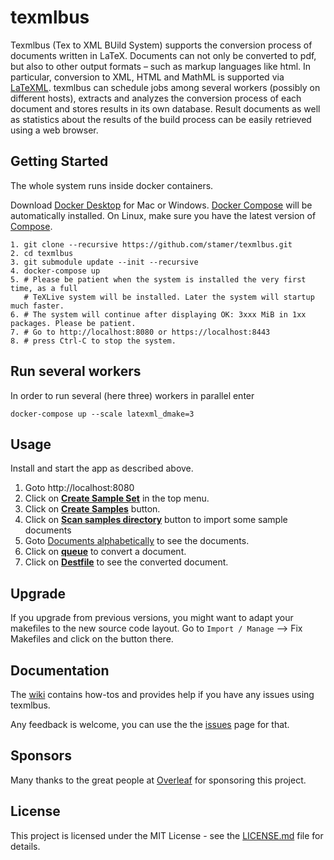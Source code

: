 # texmlbus

Texmlbus (Tex to XML BUild System) supports the conversion process of documents written in LaTeX. Documents can not only be converted to pdf, but also to other output formats – such as markup languages like html. In particular, conversion to XML, HTML and MathML is supported via [LaTeXML](https://dlmf.nist.gov/LaTeXML/). texmlbus can schedule jobs among several workers (possibly on different hosts), extracts and analyzes the conversion process of each document and stores results in its own database. Result documents as well as statistics about the results of the build process can be easily retrieved using a web browser.

## Getting Started

The whole system runs inside docker containers.

Download [Docker Desktop](https://www.docker.com/products/docker-desktop) for Mac or Windows. [Docker Compose](https://docs.docker.com/compose) will be automatically installed. On Linux, make sure you have the latest version of [Compose](https://docs.docker.com/compose/install/).

```
1. git clone --recursive https://github.com/stamer/texmlbus.git
2. cd texmlbus
3. git submodule update --init --recursive
4. docker-compose up
5. # Please be patient when the system is installed the very first time, as a full 
   # TeXLive system will be installed. Later the system will startup much faster.
6. # The system will continue after displaying OK: 3xxx MiB in 1xx packages. Please be patient.
7. # Go to http://localhost:8080 or https://localhost:8443
8. # press Ctrl-C to stop the system.
```

## Run several workers
In order to run several (here three) workers in parallel enter
```
docker-compose up --scale latexml_dmake=3
```

## Usage

Install and start the app as described above.

1. Goto http://localhost:8080
2. Click on <a href="https://github.com/stamer/texmlbus/wiki/images/texmlbus_home.png" target="_texmlbus">__Create Sample Set__</a> in the top menu.
2. Click on <a href="https://github.com/stamer/texmlbus/wiki/images/texmlbus_create_samples.png" target="_texmlbus">__Create Samples__</a> button.
3. Click on <a href="https://github.com/stamer/texmlbus/wiki/images/texmlbus_scan_samples.png" target="_texmlbus">__Scan samples directory__</a> button to import some sample documents
4. Goto <a href="https://github.com/stamer/texmlbus/wiki/images/texmlbus_documents_start.png" target="_texmlbus">Documents alphabetically</a> to see the documents.
5. Click on <a href="https://github.com/stamer/texmlbus/wiki/images/texmlbus_sample_documents.png" target="_texmlbus">__queue__</a> to convert a document.
6. Click on <a href="https://github.com/stamer/texmlbus/wiki/images/texmlbus_sample_documents.png" target="_texmlbus">__Destfile__</a> to see the converted document.

## Upgrade ##

If you upgrade from previous versions, you might want to adapt your makefiles to the new source code layout. Go to `Import / Manage` --> Fix Makefiles and click on the button there. 

## Documentation

The [wiki](https://github.com/stamer/texmlbus/wiki) contains how-tos and provides help if you have any issues using texmlbus.

Any feedback is welcome, you can use the the [issues](https://github.com/stamer/texmlbus/issues) page for that.

## Sponsors

Many thanks to the great people at [Overleaf](https://www.overleaf.com) for sponsoring this project.

## License

This project is licensed under the MIT License - see the [LICENSE.md](LICENSE.md) file for details.




